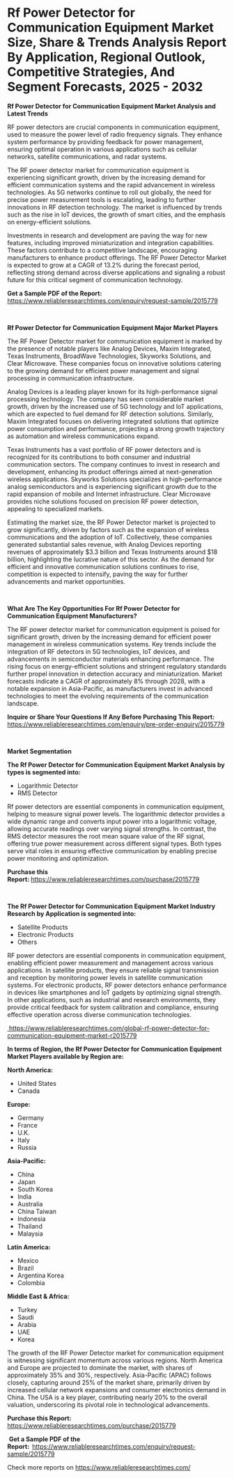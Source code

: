 <p><h1>Rf Power Detector for Communication Equipment Market Size, Share & Trends Analysis Report By Application, Regional Outlook, Competitive Strategies, And Segment Forecasts, 2025 - 2032</h1></p><p><strong>Rf Power Detector for Communication Equipment Market Analysis and Latest Trends</strong></p>
<p><p>RF power detectors are crucial components in communication equipment, used to measure the power level of radio frequency signals. They enhance system performance by providing feedback for power management, ensuring optimal operation in various applications such as cellular networks, satellite communications, and radar systems.</p><p>The RF power detector market for communication equipment is experiencing significant growth, driven by the increasing demand for efficient communication systems and the rapid advancement in wireless technologies. As 5G networks continue to roll out globally, the need for precise power measurement tools is escalating, leading to further innovations in RF detection technology. The market is influenced by trends such as the rise in IoT devices, the growth of smart cities, and the emphasis on energy-efficient solutions.</p><p>Investments in research and development are paving the way for new features, including improved miniaturization and integration capabilities. These factors contribute to a competitive landscape, encouraging manufacturers to enhance product offerings. The RF Power Detector Market is expected to grow at a CAGR of 13.2% during the forecast period, reflecting strong demand across diverse applications and signaling a robust future for this critical segment of communication technology.</p></p>
<p><strong>Get a Sample PDF of the Report:&nbsp;</strong> <a href="https://www.reliableresearchtimes.com/enquiry/request-sample/2015779?utm_campaign=2641&utm_medium=2&utm_source=Github&utm_content=ia&utm_term=29032025&utm_id=rf-power-detector-for-communication-equipment">https://www.reliableresearchtimes.com/enquiry/request-sample/2015779</a></p>
<p>&nbsp;</p>
<p><strong>Rf Power Detector for Communication Equipment Major Market Players</strong></p>
<p><p>The RF Power Detector market for communication equipment is marked by the presence of notable players like Analog Devices, Maxim Integrated, Texas Instruments, BroadWave Technologies, Skyworks Solutions, and Clear Microwave. These companies focus on innovative solutions catering to the growing demand for efficient power management and signal processing in communication infrastructure.</p><p>Analog Devices is a leading player known for its high-performance signal processing technology. The company has seen considerable market growth, driven by the increased use of 5G technology and IoT applications, which are expected to fuel demand for RF detection solutions. Similarly, Maxim Integrated focuses on delivering integrated solutions that optimize power consumption and performance, projecting a strong growth trajectory as automation and wireless communications expand.</p><p>Texas Instruments has a vast portfolio of RF power detectors and is recognized for its contributions to both consumer and industrial communication sectors. The company continues to invest in research and development, enhancing its product offerings aimed at next-generation wireless applications. Skyworks Solutions specializes in high-performance analog semiconductors and is experiencing significant growth due to the rapid expansion of mobile and Internet infrastructure. Clear Microwave provides niche solutions focused on precision RF power detection, appealing to specialized markets.</p><p>Estimating the market size, the RF Power Detector market is projected to grow significantly, driven by factors such as the expansion of wireless communications and the adoption of IoT. Collectively, these companies generated substantial sales revenue, with Analog Devices reporting revenues of approximately $3.3 billion and Texas Instruments around $18 billion, highlighting the lucrative nature of this sector. As the demand for efficient and innovative communication solutions continues to rise, competition is expected to intensify, paving the way for further advancements and market opportunities.</p></p>
<p>&nbsp;</p>
<p><strong>What Are The Key Opportunities For Rf Power Detector for Communication Equipment Manufacturers?</strong></p>
<p><p>The RF power detector market for communication equipment is poised for significant growth, driven by the increasing demand for efficient power management in wireless communication systems. Key trends include the integration of RF detectors in 5G technologies, IoT devices, and advancements in semiconductor materials enhancing performance. The rising focus on energy-efficient solutions and stringent regulatory standards further propel innovation in detection accuracy and miniaturization. Market forecasts indicate a CAGR of approximately 8% through 2028, with a notable expansion in Asia-Pacific, as manufacturers invest in advanced technologies to meet the evolving requirements of the communication landscape.</p></p>
<p><strong>Inquire or Share Your Questions If Any Before Purchasing This Report:</strong> <a href="https://www.reliableresearchtimes.com/enquiry/pre-order-enquiry/2015779?utm_campaign=2641&utm_medium=2&utm_source=Github&utm_content=ia&utm_term=29032025&utm_id=rf-power-detector-for-communication-equipment">https://www.reliableresearchtimes.com/enquiry/pre-order-enquiry/2015779</a></p>
<p>&nbsp;</p>
<p><strong>Market Segmentation</strong></p>
<p><strong>The Rf Power Detector for Communication Equipment Market Analysis by types is segmented into:</strong></p>
<p><ul><li>Logarithmic Detector</li><li>RMS Detector</li></ul></p>
<p><p>Rf power detectors are essential components in communication equipment, helping to measure signal power levels. The logarithmic detector provides a wide dynamic range and converts input power into a logarithmic voltage, allowing accurate readings over varying signal strengths. In contrast, the RMS detector measures the root mean square value of the RF signal, offering true power measurement across different signal types. Both types serve vital roles in ensuring effective communication by enabling precise power monitoring and optimization.</p></p>
<p><strong>Purchase this Report:&nbsp;</strong><a href="https://www.reliableresearchtimes.com/purchase/2015779?utm_campaign=2641&utm_medium=2&utm_source=Github&utm_content=ia&utm_term=29032025&utm_id=rf-power-detector-for-communication-equipment">https://www.reliableresearchtimes.com/purchase/2015779</a></p>
<p>&nbsp;</p>
<p><strong>The Rf Power Detector for Communication Equipment Market Industry Research by Application is segmented into:</strong></p>
<p><ul><li>Satellite Products</li><li>Electronic Products</li><li>Others</li></ul></p>
<p><p>RF power detectors are essential components in communication equipment, enabling efficient power measurement and management across various applications. In satellite products, they ensure reliable signal transmission and reception by monitoring power levels in satellite communication systems. For electronic products, RF power detectors enhance performance in devices like smartphones and IoT gadgets by optimizing signal strength. In other applications, such as industrial and research environments, they provide critical feedback for system calibration and compliance, ensuring effective operation across diverse communication technologies.</p></p>
<p><a href="https://www.reliableresearchtimes.com/global-rf-power-detector-for-communication-equipment-market-r2015779?utm_campaign=2641&utm_medium=2&utm_source=Github&utm_content=ia&utm_term=29032025&utm_id=rf-power-detector-for-communication-equipment">&nbsp;https://www.reliableresearchtimes.com/global-rf-power-detector-for-communication-equipment-market-r2015779</a></p>
<p><strong>In terms of Region, the Rf Power Detector for Communication Equipment Market Players available by Region are:</strong></p>
<p>
    <p> <strong> North America: </strong>
        <ul>
            <li>United States</li>
            <li>Canada</li>
        </ul>
        </p> 
    <p> <strong> Europe: </strong>
        <ul>
            <li>Germany</li>
            <li>France</li>
            <li>U.K.</li>
            <li>Italy</li>
            <li>Russia</li>
        </ul>
        </p> 
    <p> <strong> Asia-Pacific: </strong>
        <ul>
            <li>China</li>
            <li>Japan</li>
            <li>South Korea</li>
            <li>India</li>
            <li>Australia</li>
            <li>China Taiwan</li>
            <li>Indonesia</li>
            <li>Thailand</li>
            <li>Malaysia</li>
        </ul>
        </p> 
    <p> <strong> Latin America: </strong>
        <ul>
            <li>Mexico</li>
            <li>Brazil</li>
            <li>Argentina Korea</li>
            <li>Colombia</li>
        </ul>
        </p> 
    <p> <strong> Middle East & Africa: </strong>
        <ul>
            <li>Turkey</li>
            <li>Saudi</li>
            <li>Arabia</li>
            <li>UAE</li>
            <li>Korea</li>
        </ul>
    </p>
    </p>
<p><p>The growth of the RF Power Detector market for communication equipment is witnessing significant momentum across various regions. North America and Europe are projected to dominate the market, with shares of approximately 35% and 30%, respectively. Asia-Pacific (APAC) follows closely, capturing around 25% of the market share, primarily driven by increased cellular network expansions and consumer electronics demand in China. The USA is a key player, contributing nearly 20% to the overall valuation, underscoring its pivotal role in technological advancements.</p></p>
<p><strong>Purchase this Report: </strong><a href="https://www.reliableresearchtimes.com/purchase/2015779?utm_campaign=2641&utm_medium=2&utm_source=Github&utm_content=ia&utm_term=29032025&utm_id=rf-power-detector-for-communication-equipment">https://www.reliableresearchtimes.com/purchase/2015779</a></p>
<p>&nbsp;<strong>Get a Sample PDF of the Report:&nbsp;&nbsp;</strong><a href="https://www.reliableresearchtimes.com/enquiry/request-sample/2015779?utm_campaign=2641&utm_medium=2&utm_source=Github&utm_content=ia&utm_term=29032025&utm_id=rf-power-detector-for-communication-equipment">https://www.reliableresearchtimes.com/enquiry/request-sample/2015779</a></p>
<p><strong></strong></p>
<p>Check more reports on <a href="https://www.reliableresearchtimes.com/?utm_campaign=2641&utm_medium=2&utm_source=Github&utm_content=ia&utm_term=29032025&utm_id=rf-power-detector-for-communication-equipment">https://www.reliableresearchtimes.com/</a></p>